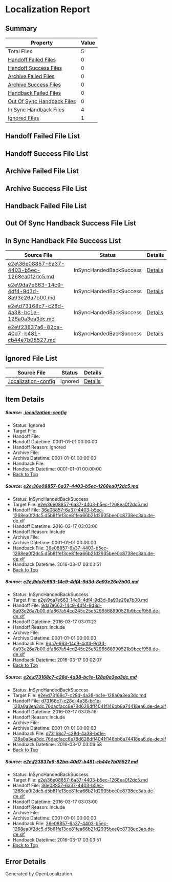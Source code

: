 # <a name='report-top'></a> Localization Report

## Summary
 Property | Value 
 -------- | ----- 
 Total Files | 5
[ Handoff Failed Files ](#handoff-failed-list)| 0
[ Handoff Success Files ](#handoff-success-list)| 0
[ Archive Failed Files ](#archive-failed-list)| 0
[ Archive Success Files ](#archive-success-list)| 0
[ Handback Failed Files ](#handback-failed-list)| 0
[ Out Of Sync Handback Files ](#outofsync-handback-success-list)| 0
[ In Sync Handback Files ](#insync-handback-success-list)| 4
[ Ignored Files ](#ignored-list)| 1

## <a name='handoff-failed-list'></a> Handoff Failed File List

## <a name='handoff-success-list'></a> Handoff Success File List

## <a name='archive-failed-list'></a> Archive Failed File List

## <a name='archive-success-list'></a> Archive Success File List

## <a name='handback-failed-list'></a> Handback Failed File List

## <a name='outofsync-handback-success-list'></a> Out Of Sync Handback Success File List

## <a name='insync-handback-success-list'></a> In Sync Handback File Success List
 Source File | Status | Details 
 ----------- | ------ | ------- 
 [e2e\36e08857-6a37-4403-b5ec-1268ea0f2dc5.md](https://github.com/OpenLocalizationTest/oltest/blob/a5411c4b353dff7f75469919b692ddffee9f35a3/e2e/36e08857-6a37-4403-b5ec-1268ea0f2dc5.md) | InSyncHandedBackSuccess | [Details](#5b9e9665d8fc85d9beb679b8bb764c6f8830ec121)
 [e2e\9da7e663-14c9-4df4-9d3d-8a93e26a7b00.md](https://github.com/OpenLocalizationTest/oltest/blob/b846d89586fe2e216076a708b3c10e5a9011c486/e2e/9da7e663-14c9-4df4-9d3d-8a93e26a7b00.md) | InSyncHandedBackSuccess | [Details](#09e1d53d99c95c8d24e75367ee0b9122183f1b4f2)
 [e2e\d73168c7-c28d-4a38-bc1e-128a0a3ea3dc.md](https://github.com/OpenLocalizationTest/oltest/blob/850a0da3686a9b2314c42ba1add43fa50c3cfd2d/e2e/d73168c7-c28d-4a38-bc1e-128a0a3ea3dc.md) | InSyncHandedBackSuccess | [Details](#f425da5869532da19d6bcd0e1bf049ce60a9be123)
 [e2e\f23837a6-82ba-40d7-b481-cb44e7b05527.md](https://github.com/OpenLocalizationTest/oltest/blob/850a0da3686a9b2314c42ba1add43fa50c3cfd2d/e2e/f23837a6-82ba-40d7-b481-cb44e7b05527.md) | InSyncHandedBackSuccess | [Details](#5b9e9665d8fc85d9beb679b8bb764c6f8830ec124)

## <a name='ignored-list'></a> Ignored File List
 Source File | Status | Details 
 ----------- | ------ | ------- 
 [.localization-config](https://github.com/OpenLocalizationTest/oltest/blob/850a0da3686a9b2314c42ba1add43fa50c3cfd2d/.localization-config) | Ignored | [Details](#66aca4b1c2f43b14ec41e0e427345df94af1d5e10)

## Item Details
##### <a name='66aca4b1c2f43b14ec41e0e427345df94af1d5e10'></a> Source: [.localization-config](https://github.com/OpenLocalizationTest/oltest/blob/850a0da3686a9b2314c42ba1add43fa50c3cfd2d/.localization-config)
* Status: Ignored
* Target File: 
* Handoff File: 
* Handoff Datetime: 0001-01-01 00:00:00
* Handoff Reason: Ignored
* Archive File: 
* Archive Datetime: 0001-01-01 00:00:00
* Handback File: 
* Handback Datetime: 0001-01-01 00:00:00
* [Back to Top](#report-top)

##### <a name='5b9e9665d8fc85d9beb679b8bb764c6f8830ec121'></a> Source: [e2e\36e08857-6a37-4403-b5ec-1268ea0f2dc5.md](https://github.com/OpenLocalizationTest/oltest/blob/a5411c4b353dff7f75469919b692ddffee9f35a3/e2e/36e08857-6a37-4403-b5ec-1268ea0f2dc5.md)
* Status: InSyncHandedBackSuccess
* Target File: [e2e\36e08857-6a37-4403-b5ec-1268ea0f2dc5.md](https://github.com/OpenLocalizationTestOrg/oltest.de-de/blob/7121e4ccf6a97933e31b493b9a036b82a2defb21/e2e/36e08857-6a37-4403-b5ec-1268ea0f2dc5.md)
* Handoff File: [36e08857-6a37-4403-b5ec-1268ea0f2dc5.d5b81fe13ce81fea66b21d2935bee0c8738ec3ab.de-de.xlf](https://github.com/OpenLocalizationTestOrg/olhandoff/blob/86a450e71bd858b0d32ded5c5bdd3bde8963a883/ol-handoff/OpenLocalizationTestOrg/oltest.de-de/xinjiang/ht/36e08857-6a37-4403-b5ec-1268ea0f2dc5.d5b81fe13ce81fea66b21d2935bee0c8738ec3ab.de-de.xlf)
* Handoff Datetime: 2016-03-17 03:03:00
* Handoff Reason: Include
* Archive File: 
* Archive Datetime: 0001-01-01 00:00:00
* Handback File: [36e08857-6a37-4403-b5ec-1268ea0f2dc5.d5b81fe13ce81fea66b21d2935bee0c8738ec3ab.de-de.xlf](https://github.com/OpenLocalizationTestOrg/olhandback/blob/cbcffba7ccea147611b1fe560fc0a8a229197ca5/ol-handback/OpenLocalizationTestOrg/oltest.de-de/xinjiang/ht/36e08857-6a37-4403-b5ec-1268ea0f2dc5.d5b81fe13ce81fea66b21d2935bee0c8738ec3ab.de-de.xlf)
* Handback Datetime: 2016-03-17 03:03:51
* [Back to Top](#report-top)

##### <a name='09e1d53d99c95c8d24e75367ee0b9122183f1b4f2'></a> Source: [e2e\9da7e663-14c9-4df4-9d3d-8a93e26a7b00.md](https://github.com/OpenLocalizationTest/oltest/blob/b846d89586fe2e216076a708b3c10e5a9011c486/e2e/9da7e663-14c9-4df4-9d3d-8a93e26a7b00.md)
* Status: InSyncHandedBackSuccess
* Target File: [e2e\9da7e663-14c9-4df4-9d3d-8a93e26a7b00.md](https://github.com/OpenLocalizationTestOrg/oltest.de-de/blob/ffb2f28325e28c0a16e4ea9a9ad5ca25e550adf5/e2e/9da7e663-14c9-4df4-9d3d-8a93e26a7b00.md)
* Handoff File: [9da7e663-14c9-4df4-9d3d-8a93e26a7b00.dfa867a54cd245c25e5296568990521b9bccf958.de-de.xlf](https://github.com/OpenLocalizationTestOrg/olhandoff/blob/c106ef23ba06d9817ce0adafbb93e89c88ff0635/ol-handoff/OpenLocalizationTestOrg/oltest.de-de/xinjiang/ht/9da7e663-14c9-4df4-9d3d-8a93e26a7b00.dfa867a54cd245c25e5296568990521b9bccf958.de-de.xlf)
* Handoff Datetime: 2016-03-17 03:01:23
* Handoff Reason: Include
* Archive File: 
* Archive Datetime: 0001-01-01 00:00:00
* Handback File: [9da7e663-14c9-4df4-9d3d-8a93e26a7b00.dfa867a54cd245c25e5296568990521b9bccf958.de-de.xlf](https://github.com/OpenLocalizationTestOrg/olhandback/blob/a19b6377da57578676a840b99854473aa76f16fa/ol-handback/OpenLocalizationTestOrg/oltest.de-de/xinjiang/ht/9da7e663-14c9-4df4-9d3d-8a93e26a7b00.dfa867a54cd245c25e5296568990521b9bccf958.de-de.xlf)
* Handback Datetime: 2016-03-17 03:02:07
* [Back to Top](#report-top)

##### <a name='f425da5869532da19d6bcd0e1bf049ce60a9be123'></a> Source: [e2e\d73168c7-c28d-4a38-bc1e-128a0a3ea3dc.md](https://github.com/OpenLocalizationTest/oltest/blob/850a0da3686a9b2314c42ba1add43fa50c3cfd2d/e2e/d73168c7-c28d-4a38-bc1e-128a0a3ea3dc.md)
* Status: InSyncHandedBackSuccess
* Target File: [e2e\d73168c7-c28d-4a38-bc1e-128a0a3ea3dc.md](https://github.com/OpenLocalizationTestOrg/oltest.de-de/blob/aef1710e4498fce67b5feb267127ddc47bb82f17/e2e/d73168c7-c28d-4a38-bc1e-128a0a3ea3dc.md)
* Handoff File: [d73168c7-c28d-4a38-bc1e-128a0a3ea3dc.76dacfacc6e78d628dff4041f146bb8a74418ea6.de-de.xlf](https://github.com/OpenLocalizationTestOrg/olhandoff/blob/ba0e682f7dd7cb13c0faaa2a4715e8b07e9d1421/ol-handoff/OpenLocalizationTestOrg/oltest.de-de/xinjiang/ht/d73168c7-c28d-4a38-bc1e-128a0a3ea3dc.76dacfacc6e78d628dff4041f146bb8a74418ea6.de-de.xlf)
* Handoff Datetime: 2016-03-17 03:05:16
* Handoff Reason: Include
* Archive File: 
* Archive Datetime: 0001-01-01 00:00:00
* Handback File: [d73168c7-c28d-4a38-bc1e-128a0a3ea3dc.76dacfacc6e78d628dff4041f146bb8a74418ea6.de-de.xlf](https://github.com/OpenLocalizationTestOrg/olhandback/blob/f3ed4efef3556908a3b90a9f4b62f3bf32dea8b8/ol-handback/OpenLocalizationTestOrg/oltest.de-de/xinjiang/ht/d73168c7-c28d-4a38-bc1e-128a0a3ea3dc.76dacfacc6e78d628dff4041f146bb8a74418ea6.de-de.xlf)
* Handback Datetime: 2016-03-17 03:06:58
* [Back to Top](#report-top)

##### <a name='5b9e9665d8fc85d9beb679b8bb764c6f8830ec124'></a> Source: [e2e\f23837a6-82ba-40d7-b481-cb44e7b05527.md](https://github.com/OpenLocalizationTest/oltest/blob/850a0da3686a9b2314c42ba1add43fa50c3cfd2d/e2e/f23837a6-82ba-40d7-b481-cb44e7b05527.md)
* Status: InSyncHandedBackSuccess
* Target File: [e2e\36e08857-6a37-4403-b5ec-1268ea0f2dc5.md](https://github.com/OpenLocalizationTestOrg/oltest.de-de/blob/7121e4ccf6a97933e31b493b9a036b82a2defb21/e2e/36e08857-6a37-4403-b5ec-1268ea0f2dc5.md)
* Handoff File: [36e08857-6a37-4403-b5ec-1268ea0f2dc5.d5b81fe13ce81fea66b21d2935bee0c8738ec3ab.de-de.xlf](https://github.com/OpenLocalizationTestOrg/olhandoff/blob/86a450e71bd858b0d32ded5c5bdd3bde8963a883/ol-handoff/OpenLocalizationTestOrg/oltest.de-de/xinjiang/ht/36e08857-6a37-4403-b5ec-1268ea0f2dc5.d5b81fe13ce81fea66b21d2935bee0c8738ec3ab.de-de.xlf)
* Handoff Datetime: 2016-03-17 03:03:00
* Handoff Reason: Include
* Archive File: 
* Archive Datetime: 0001-01-01 00:00:00
* Handback File: [36e08857-6a37-4403-b5ec-1268ea0f2dc5.d5b81fe13ce81fea66b21d2935bee0c8738ec3ab.de-de.xlf](https://github.com/OpenLocalizationTestOrg/olhandback/blob/cbcffba7ccea147611b1fe560fc0a8a229197ca5/ol-handback/OpenLocalizationTestOrg/oltest.de-de/xinjiang/ht/36e08857-6a37-4403-b5ec-1268ea0f2dc5.d5b81fe13ce81fea66b21d2935bee0c8738ec3ab.de-de.xlf)
* Handback Datetime: 2016-03-17 03:03:51
* [Back to Top](#report-top)


## Error Details

Generated by OpenLocalization.
